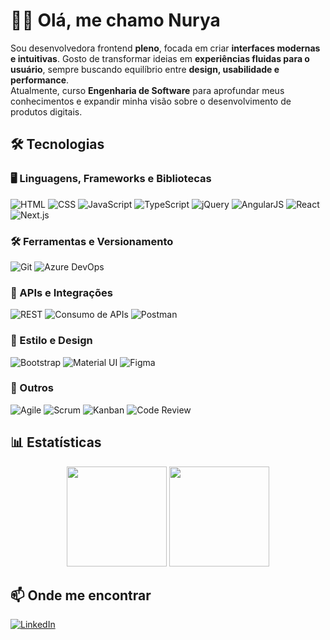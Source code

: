 # 👩‍💻 Olá, me chamo Nurya

Sou desenvolvedora frontend **pleno**, focada em criar **interfaces modernas e intuitivas**. Gosto de transformar ideias em **experiências fluidas para o usuário**, sempre buscando equilíbrio entre **design, usabilidade e performance**.
<br/>
Atualmente, curso **Engenharia de Software** para aprofundar meus conhecimentos e expandir minha visão sobre o desenvolvimento de produtos digitais. 


## 🛠️ Tecnologias  

### 🖥️ Linguagens, Frameworks e Bibliotecas  
![HTML](https://img.shields.io/badge/HTML-E34F26?style=for-the-badge&logo=html5&logoColor=white)
![CSS](https://img.shields.io/badge/CSS-1572B6?style=for-the-badge&logo=css3&logoColor=white)
![JavaScript](https://img.shields.io/badge/JavaScript-F7DF1E?style=for-the-badge&logo=javascript&logoColor=black)
![TypeScript](https://img.shields.io/badge/TypeScript-3178C6?style=for-the-badge&logo=typescript&logoColor=white)
![jQuery](https://img.shields.io/badge/jQuery-0769AD?style=for-the-badge&logo=jquery&logoColor=white)
![AngularJS](https://img.shields.io/badge/AngularJS-E23237?style=for-the-badge&logo=angularjs&logoColor=white)
![React](https://img.shields.io/badge/React-61DAFB?style=for-the-badge&logo=react&logoColor=black)
![Next.js](https://img.shields.io/badge/Next.js-000000?style=for-the-badge&logo=nextdotjs&logoColor=white)

### 🛠️ Ferramentas e Versionamento  
![Git](https://img.shields.io/badge/Git-F05032?style=for-the-badge&logo=git&logoColor=white)
![Azure DevOps](https://img.shields.io/badge/Azure%20DevOps-0078D7?style=for-the-badge&logo=azuredevops&logoColor=white)

### 🔌 APIs e Integrações  
![REST](https://img.shields.io/badge/REST-02569B?style=for-the-badge&logo=rest&logoColor=white)
![Consumo de APIs](https://img.shields.io/badge/Consumo%20de%20APIs-FF6F00?style=for-the-badge&logo=apachespark&logoColor=white)
![Postman](https://img.shields.io/badge/Postman-FF6C37?style=for-the-badge&logo=postman&logoColor=white)

### 🎨 Estilo e Design  
![Bootstrap](https://img.shields.io/badge/Bootstrap-7952B3?style=for-the-badge&logo=bootstrap&logoColor=white)
![Material UI](https://img.shields.io/badge/Material%20UI-0081CB?style=for-the-badge&logo=mui&logoColor=white)
![Figma](https://img.shields.io/badge/Figma-F24E1E?style=for-the-badge&logo=figma&logoColor=white)

### 📌 Outros  
![Agile](https://img.shields.io/badge/Agile-2496ED?style=for-the-badge&logo=agile&logoColor=white)
![Scrum](https://img.shields.io/badge/Scrum-0052CC?style=for-the-badge&logo=jirasoftware&logoColor=white)
![Kanban](https://img.shields.io/badge/Kanban-FF8C00?style=for-the-badge&logo=trello&logoColor=white)
![Code Review](https://img.shields.io/badge/Code%20Review-4285F4?style=for-the-badge&logo=googlereviews&logoColor=white)


## 📊 Estatísticas  

<div align="center">
  <img height="160em" src="https://github-readme-stats.vercel.app/api?username=nuryaf&show_icons=true&theme=radical" />
  <img height="160em" src="https://github-readme-stats.vercel.app/api/top-langs/?username=nuryaf&layout=compact&theme=radical" />
</div>



## 📫 Onde me encontrar  

[![LinkedIn](https://img.shields.io/badge/LinkedIn-0077B5?style=for-the-badge&logo=linkedin&logoColor=white)](https://linkedin.com/in/nurya-fernandes)

